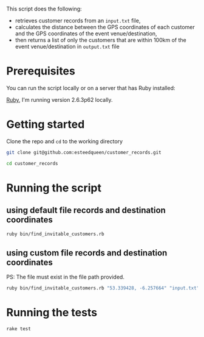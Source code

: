 
This script does the following:
  - retrieves customer records from an `input.txt` file,
  - calculates the distance between the GPS coordinates of each customer and the GPS coordinates of the event venue/destination,
  - then returns a list of only the customers that are within 100km of the event venue/destination in `output.txt` file

# Prerequisites
You can run the script locally or on a server that has Ruby installed:

[Ruby](https://www.ruby-lang.org/en/documentation/installation/), I'm running version 2.6.3p62 locally.

# Getting started

Clone the repo and `cd` to the working directory

```bash
git clone git@github.com:esteedqueen/customer_records.git

cd customer_records
```

# Running the script

## using default file records and destination coordinates
```bash
ruby bin/find_invitable_customers.rb
```

## using custom file records and destination coordinates
PS: The file must exist in the file path provided.

```bash
ruby bin/find_invitable_customers.rb "53.339428, -6.257664" "input.txt"
```

# Running the tests

```bash
rake test
```
